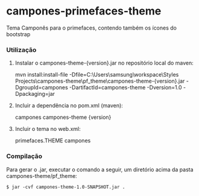 # campones-primefaces-theme
Tema Camponês para o primefaces, contendo também os ícones do bootstrap

<h3>Utilização</h3>

1) Instalar o campones-theme-{version}.jar no repositório local do maven:

    mvn install:install-file -Dfile=C:\Users\samsung\workspace\Styles Projects\campones-theme\pf_theme\campones-theme-{version}.jar -DgroupId=campones -DartifactId=campones-theme -Dversion=1.0 -Dpackaging=jar


2) Incluir a dependência no pom.xml (maven):

    <dependency>                                        
     <groupId>campones</groupId>                                         
     <artifactId>campones-theme</artifactId>                                         
     <version>{version}</version>                                         
    </dependency> 

3) Incluir o tema no web.xml:

    <context-param>
        <param-name>primefaces.THEME</param-name>
        <param-value>campones</param-value>
    </context-param>
    

<h3>Compilação</h3>

Para gerar o .jar, executar o comando a seguir, um diretório acima da pasta campones-theme/pf_theme:

    $ jar -cvf campones-theme-1.0-SNAPSHOT.jar .
    
